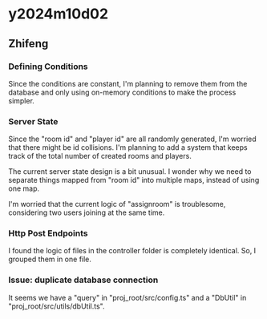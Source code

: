 # y2024m10d02

## Zhifeng

### Defining Conditions

Since the conditions are constant, I'm planning to remove them from the database and only using on-memory conditions to make the process simpler.

### Server State

Since the "room id" and "player id" are all randomly generated, I'm worried that there might be id collisions. I'm planning to add a system that keeps track of the total number of created rooms and players.

The current server state design is a bit unusual. I wonder why we need to separate things mapped from "room id" into multiple maps, instead of using one map.

I'm worried that the current logic of "assignroom" is troublesome, considering two users joining at the same time.

### Http Post Endpoints

I found the logic of files in the controller folder is completely identical. So, I grouped them in one file.

### Issue: duplicate database connection

It seems we have a "query" in "proj_root/src/config.ts" and a "DbUtil" in "proj_root/src/utils/dbUtil.ts".
